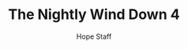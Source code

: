 ---
image: /assets/img/nwd/4_nwd_jeremiah_29_11_niv.png
title: The Nightly Wind Down 4
categories:
  - The Nightly Wind Down
author: Hope Staff
notes: The Nightly Wind Down 4
embed: >-
  EMBED_GOES_HERE
transcript: >-
  SOME LINES OF TEXT START HERE
---